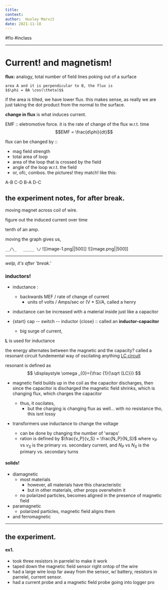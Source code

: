 ```yaml
---
title:   
context: 
author:  Huxley Marvit
date: 2021-11-18
---
```


#flo  #inclass 

***

# Current! and magnetism!

**flux:** analogy, total number of field lines poking out of a surface

```ad-important
area A and it is perpendicular to B, the flux is 
$$\phi = BA \cos(\theta)$$
```
if the area is tilted, we have lower flux. this makes sense, as really we are just taking the dot product from the normal to the surface.

**change in flux** is what induces current.


EMF :: eletromotive force. it is the rate of change of the flux w.r.t. time
$$EMF = \frac{d\phi}{dt}$$

flux can be changed by ::
- mag field strength 
- total area of loop
- area of the loop that is crossed by the field
- angle of the loop w.r.t. the field
- or, ofc, combos.
the pictures! they match! like this: 

A-B
C-D
B-A
D-C

## the experiment notes, for after break.


moving magnet across coil of wire.

figure out the induced current over time

tenth of an amp.

moving the graph gives us,

`
__/\_	_____
		  \/
`
![[image-1.png||500]]
![[image.png||500]]


***

*welp, it's after 'break.'*
### inductors!

- inductance : 
	- backwards MEF / rate of change of current
		-  units of volts / Amps/sec or (V * S)/A, called a henry


- inductance can be increased with a material inside just like a capacitor

- {start} cap -- switch -- inductor {close} :: called an **inductor-capacitor**
	- big surge of current, 

**L** is used for inductance

the energy alternates between the magnetic and the capacity? called a resonant circuit
fundemental way of oscilating anything
[LC circuit](https://en.wikipedia.org/wiki/LC_circuit)

resonant is defined as
$$ \displaystyle \omega _{0}={\frac {1}{\sqrt {LC}}} $$


- magnetic field builds up in the coil as the capacitor discharges, then since the capacitor is discharged the magnetic field shrinks, which is changing flux, which charges the capacitor
	- thus, it oscilates, 
		- but the charging is changing flux as well... with no resistance tho, this isnt lossy
		
- transformers use inductance to change the voltage
	- can be done by changing the number of 'wraps'
	- ration is defined by $\frac{v_P}{v_S} = \frac{N_P}{N_S}$ where $v_P$ vs $v_S$ is the primary vs. secondary current, and $N_P$ vs $N_S$ is the primary vs. secondary turns

#### solids!

- diamagnetic
	- most materials
		- however, all materials have this characteristic
		- but in other materials, other props overwhelm it
	- no polarized particles, becomes aligned in the presence of magnetic field
- paramagnetic
	- polarized particles, magnetic field aligns them
- and ferromagnetic


***

## the experiment.

#### ex1.
- took three resistors in parrelel to make it work
- taped down the magnetic field sensor right ontop of the wire
- had a large wire loop far away from the sensor, w/ battery, resistors in parrelel, current sensor.
- had a current probe and a magnetic field probe going into logger pro














